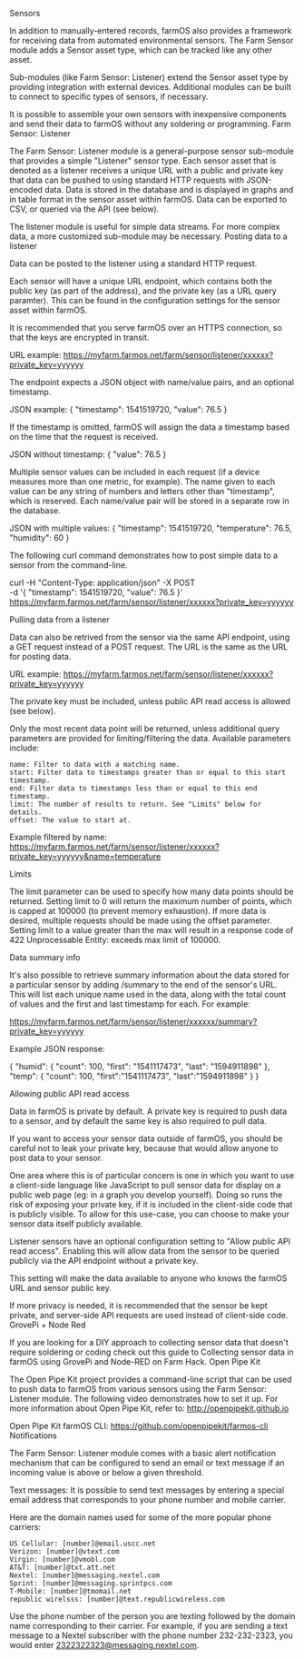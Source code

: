 
Sensors

In addition to manually-entered records, farmOS also provides a framework for receiving data from automated environmental sensors. The Farm Sensor module adds a Sensor asset type, which can be tracked like any other asset.

Sub-modules (like Farm Sensor: Listener) extend the Sensor asset type by providing integration with external devices. Additional modules can be built to connect to specific types of sensors, if necessary.

It is possible to assemble your own sensors with inexpensive components and send their data to farmOS without any soldering or programming.
Farm Sensor: Listener

The Farm Sensor: Listener module is a general-purpose sensor sub-module that provides a simple "Listener" sensor type. Each sensor asset that is denoted as a listener receives a unique URL with a public and private key that data can be pushed to using standard HTTP requests with JSON-encoded data. Data is stored in the database and is displayed in graphs and in table format in the sensor asset within farmOS. Data can be exported to CSV, or queried via the API (see below).

The listener module is useful for simple data streams. For more complex data, a more customized sub-module may be necessary.
Posting data to a listener

Data can be posted to the listener using a standard HTTP request.

Each sensor will have a unique URL endpoint, which contains both the public key (as part of the address), and the private key (as a URL query paramter). This can be found in the configuration settings for the sensor asset within farmOS.

It is recommended that you serve farmOS over an HTTPS connection, so that the keys are encrypted in transit.

URL example: https://myfarm.farmos.net/farm/sensor/listener/xxxxxx?private_key=yyyyyy

The endpoint expects a JSON object with name/value pairs, and an optional timestamp.

JSON example: { "timestamp": 1541519720, "value": 76.5 }

If the timestamp is omitted, farmOS will assign the data a timestamp based on the time that the request is received.

JSON without timestamp: { "value": 76.5 }

Multiple sensor values can be included in each request (if a device measures more than one metric, for example). The name given to each value can be any string of numbers and letters other than "timestamp", which is reserved. Each name/value pair will be stored in a separate row in the database.

JSON with multiple values: { "timestamp": 1541519720, "temperature": 76.5, "humidity": 60 }

The following curl command demonstrates how to post simple data to a sensor from the command-line.

curl -H "Content-Type: application/json" -X POST \
-d '{ "timestamp": 1541519720, "value": 76.5 }' \
https://myfarm.farmos.net/farm/sensor/listener/xxxxxx?private_key=yyyyyy

Pulling data from a listener

Data can also be retrived from the sensor via the same API endpoint, using a GET request instead of a POST request. The URL is the same as the URL for posting data.

URL example: https://myfarm.farmos.net/farm/sensor/listener/xxxxxx?private_key=yyyyyy

The private key must be included, unless public API read access is allowed (see below).

Only the most recent data point will be returned, unless additional query parameters are provided for limiting/filtering the data. Available parameters include:

    name: Filter to data with a matching name.
    start: Filter data to timestamps greater than or equal to this start timestamp.
    end: Filter data to timestamps less than or equal to this end timestamp.
    limit: The number of results to return. See "Limits" below for details.
    offset: The value to start at.

Example filtered by name: https://myfarm.farmos.net/farm/sensor/listener/xxxxxx?private_key=yyyyyy&name=temperature

Limits

The limit parameter can be used to specify how many data points should be returned. Setting limit to 0 will return the maximum number of points, which is capped at 100000 (to prevent memory exhaustion). If more data is desired, multiple requests should be made using the offset parameter. Setting limit to a value greater than the max will result in a response code of 422 Unprocessable Entity: exceeds max limit of 100000.

Data summary info

It's also possible to retrieve summary information about the data stored for a particular sensor by adding /summary to the end of the sensor's URL. This will list each unique name used in the data, along with the total count of values and the first and last timestamp for each. For example:

https://myfarm.farmos.net/farm/sensor/listener/xxxxxx/summary?private_key=yyyyyy

Example JSON response:

{
    "humid": {
        "count": 100,
        "first": "1541117473",
        "last": "1594911898"
    },
    "temp": {
        "count": 100,
        "first":"1541117473",
        "last":"1594911898"
    }
}

Allowing public API read access

Data in farmOS is private by default. A private key is required to push data to a sensor, and by default the same key is also required to pull data.

If you want to access your sensor data outside of farmOS, you should be careful not to leak your private key, because that would allow anyone to post data to your sensor.

One area where this is of particular concern is one in which you want to use a client-side language like JavaScript to pull sensor data for display on a public web page (eg: in a graph you develop yourself). Doing so runs the risk of exposing your private key, if it is included in the client-side code that is publicly visible. To allow for this use-case, you can choose to make your sensor data itself publicly available.

Listener sensors have an optional configuration setting to "Allow public API read access". Enabling this will allow data from the sensor to be queried publicly via the API endpoint without a private key.

This setting will make the data available to anyone who knows the farmOS URL and sensor public key.

If more privacy is needed, it is recommended that the sensor be kept private, and server-side API requests are used instead of client-side code.
GrovePi + Node Red

If you are looking for a DIY approach to collecting sensor data that doesn't require soldering or coding check out this guide to Collecting sensor data in farmOS using GrovePi and Node-RED on Farm Hack.
Open Pipe Kit

The Open Pipe Kit project provides a command-line script that can be used to push data to farmOS from various sensors using the Farm Sensor: Listener module. The following video demonstrates how to set it up. For more information about Open Pipe Kit, refer to: http://openpipekit.github.io

Open Pipe Kit farmOS CLI: https://github.com/openpipekit/farmos-cli
Notifications

The Farm Sensor: Listener module comes with a basic alert notification mechanism that can be configured to send an email or text message if an incoming value is above or below a given threshold.

Text messages: It is possible to send text messages by entering a special email address that corresponds to your phone number and mobile carrier.

Here are the domain names used for some of the more popular phone carriers:

    US Cellular: [number]@email.uscc.net
    Verizon: [number]@vtext.com
    Virgin: [number]@vmobl.com
    AT&T: [number]@txt.att.net
    Nextel: [number]@messaging.nextel.com
    Sprint: [number]@messaging.sprintpcs.com
    T-Mobile: [number]@tmomail.net
    republic wirelsss: [number]@text.republicwireless.com

Use the phone number of the person you are texting followed by the domain name corresponding to their carrier. For example, if you are sending a text message to a Nextel subscriber with the phone number 232-232-2323, you would enter 2322322323@messaging.nextel.com.
